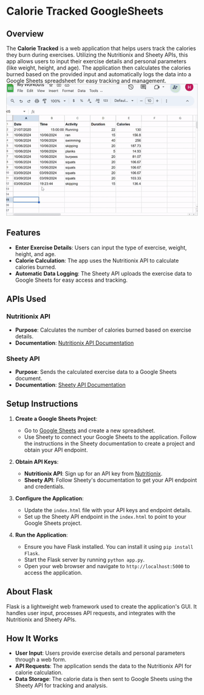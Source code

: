# Calorie Tracked GoogleSheets

## Overview

The **Calorie Tracked** is a web application that helps users track the calories they burn during exercises. Utilizing the Nutritionix and Sheety APIs, this app allows users to input their exercise details and personal parameters (like weight, height, and age). The application then calculates the calories burned based on the provided input and automatically logs the data into a Google Sheets spreadsheet for easy tracking and management.
![demo](images/CGIF.gif)
## Features

- **Enter Exercise Details**: Users can input the type of exercise, weight, height, and age.
- **Calorie Calculation**: The app uses the Nutritionix API to calculate calories burned.
- **Automatic Data Logging**: The Sheety API uploads the exercise data to Google Sheets for easy access and tracking.

## APIs Used

### Nutritionix API

- **Purpose**: Calculates the number of calories burned based on exercise details.
- **Documentation**: [Nutritionix API Documentation](https://developer.nutritionix.com/docs/v2)

### Sheety API

- **Purpose**: Sends the calculated exercise data to a Google Sheets document.
- **Documentation**: [Sheety API Documentation](https://sheety.co/docs)

## Setup Instructions

1. **Create a Google Sheets Project**:
   - Go to [Google Sheets](https://sheets.google.com) and create a new spreadsheet.
   - Use Sheety to connect your Google Sheets to the application. Follow the instructions in the Sheety documentation to create a project and obtain your API endpoint.

2. **Obtain API Keys**:
   - **Nutritionix API**: Sign up for an API key from [Nutritionix](https://developer.nutritionix.com/).
   - **Sheety API**: Follow Sheety's documentation to get your API endpoint and credentials.

3. **Configure the Application**:
   - Update the `index.html` file with your API keys and endpoint details.
   - Set up the Sheety API endpoint in the `index.html` to point to your Google Sheets project.

4. **Run the Application**:
   - Ensure you have Flask installed. You can install it using `pip install Flask`.
   - Start the Flask server by running `python app.py`.
   - Open your web browser and navigate to `http://localhost:5000` to access the application.

## About Flask

Flask is a lightweight web framework used to create the application's GUI. It handles user input, processes API requests, and integrates with the Nutritionix and Sheety APIs.

## How It Works

- **User Input**: Users provide exercise details and personal parameters through a web form.
- **API Requests**: The application sends the data to the Nutritionix API for calorie calculation.
- **Data Storage**: The calorie data is then sent to Google Sheets using the Sheety API for tracking and analysis.


